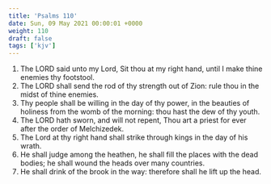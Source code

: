 ```yaml
---
title: 'Psalms 110'
date: Sun, 09 May 2021 00:00:01 +0000
weight: 110
draft: false
tags: ['kjv'] 
---
```


1. The LORD said unto my Lord, Sit thou at my right hand, until I make thine enemies thy footstool.
2. The LORD shall send the rod of thy strength out of Zion: rule thou in the midst of thine enemies.
3. Thy people shall be willing in the day of thy power, in the beauties of holiness from the womb of the morning: thou hast the dew of thy youth.
4. The LORD hath sworn, and will not repent, Thou art a priest for ever after the order of Melchizedek.
5. The Lord at thy right hand shall strike through kings in the day of his wrath.
6. He shall judge among the heathen, he shall fill the places with the dead bodies; he shall wound the heads over many countries.
7. He shall drink of the brook in the way: therefore shall he lift up the head.
